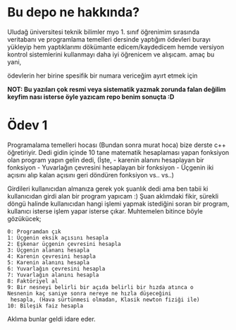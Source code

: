 # Bu depo ne hakkında?
Uludağ üniversitesi teknik bilimler myo 1. sınıf öğrenimim sırasında veritabanı ve programlama temelleri dersinde yaptığım ödevleri burayı yükleyip hem yaptıklarımı dökümante edicem/kaydedicem hemde versiyon kontrol sistemlerini kullanmayı daha iyi öğrenicem ve alışıcam. amaç bu yani,

ödevlerin her birine spesifik bir numara vericeğim ayırt etmek için

**NOT: Bu yazıları çok resmi veya sistematik yazmak zorunda falan değilim keyfim nası isterse öyle yazıcam repo benim sonuçta :D**

# Ödev 1

Programalama temelleri hocası (Bundan sonra murat hoca) bize derste c++ öğretiriyir. Dedi gidin içinde 10 tane matematik hesaplaması yapan fonksiyon olan program yapın gelin dedi, (İşte, - karenin alanını hesaplayan bir fonksiyon - Yuvarlağın çevresini hesaplayan bir fonksiyon - Üçgenin iki açısını alıp kalan açısını geri döndüren fonksiyon vs.. vs..)

Girdileri kullanıcıdan almanıza gerek yok şuanlık dedi ama ben tabii ki kullanıcıdan girdi alan bir program yapıcam :) Şuan aklımdaki fikir, sürekli döngü halinde kullanıcıdan hangi işlemi yapmak istediğini soran bir program, kullanıcı isterse işlem yapar isterse çıkar. Muhtemelen bitince böyle gözükücek; 

    0: Programdan çık
    1: Üçgenin eksik açısını hesapla
    2: Eşkenar üçgenin çevresini hesapla
    3: Üçgenin alananı hesapla
    4: Karenin çevresini hesapla
    5: Karenin alanını hesapla
    6: Yuvarlağın çevresini hesapla
    7: Yuvarlağın alanını hesapla
    8: Faktöriyel al
    9: Bir nesneyi belirli bir açıda belirli bir hızda atınca o 
    Nesnenin kaç saniye sonra nereye ne hızla düşeceğini
     hesapla, (Hava sürtünmesi olmadan, Klasik newton fiziği ile)
    10: Bileşik faiz hesapla
Aklıma bunlar geldi idare eder.

